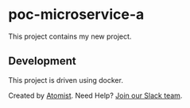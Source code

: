 # poc-microservice-a

This project contains my new project.

## Development

This project is driven using docker.

Created by [Atomist][atomist].
Need Help?  [Join our Slack team][slack].

[atomist]: https://www.atomist.com/
[slack]: https://join.atomist.com/

